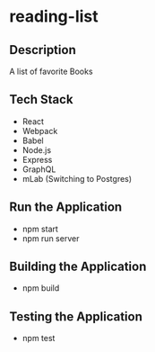 # reading-list

## Description
A list of favorite Books

## Tech Stack
- React
- Webpack
- Babel
- Node.js
- Express
- GraphQL
- mLab (Switching to Postgres)

## Run the Application
- npm start
- npm run server

## Building the Application
- npm build

## Testing the Application
- npm test